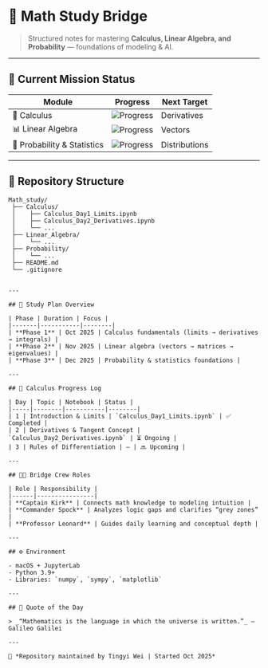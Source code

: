 # 🧮 Math Study Bridge

> Structured notes for mastering **Calculus, Linear Algebra, and Probability** — foundations of modeling & AI.

---

## 🚀 Current Mission Status

| Module | Progress | Next Target |
|---------|-----------|--------------|
| 🧮 Calculus | ![Progress](https://img.shields.io/badge/Day_1_Started-blue?style=flat-square) | Derivatives |
| 📊 Linear Algebra | ![Progress](https://img.shields.io/badge/Not_started-lightgrey?style=flat-square) | Vectors |
| 🎲 Probability & Statistics | ![Progress](https://img.shields.io/badge/Not_started-lightgrey?style=flat-square) | Distributions |

---
## 📁 Repository Structure

```plaintext
Math_study/
 ├── Calculus/
 │    ├── Calculus_Day1_Limits.ipynb
 │    ├── Calculus_Day2_Derivatives.ipynb
 │    └── ...
 ├── Linear_Algebra/
 │    └── ...
 ├── Probability/
 │    └── ...
 ├── README.md
 └── .gitignore


---

## 🧭 Study Plan Overview

| Phase | Duration | Focus |
|-------|-----------|--------|
| **Phase 1** | Oct 2025 | Calculus fundamentals (limits → derivatives → integrals) |
| **Phase 2** | Nov 2025 | Linear algebra (vectors → matrices → eigenvalues) |
| **Phase 3** | Dec 2025 | Probability & statistics foundations |

---

## 📘 Calculus Progress Log

| Day | Topic | Notebook | Status |
|-----|--------|-----------|--------|
| 1 | Introduction & Limits | `Calculus_Day1_Limits.ipynb` | ✅ Completed |
| 2 | Derivatives & Tangent Concept | `Calculus_Day2_Derivatives.ipynb` | ⏳ Ongoing |
| 3 | Rules of Differentiation | – | 🔜 Upcoming |

---

## 🧑‍🚀 Bridge Crew Roles

| Role | Responsibility |
|------|----------------|
| **Captain Kirk** | Connects math knowledge to modeling intuition |
| **Commander Spock** | Analyzes logic gaps and clarifies “grey zones” |
| **Professor Leonard** | Guides daily learning and conceptual depth |

---

## ⚙️ Environment

- macOS + JupyterLab  
- Python 3.9+  
- Libraries: `numpy`, `sympy`, `matplotlib`

---

## 🌟 Quote of the Day

> _“Mathematics is the language in which the universe is written.”_ — Galileo Galilei

---

📅 *Repository maintained by Tingyi Wei | Started Oct 2025*

